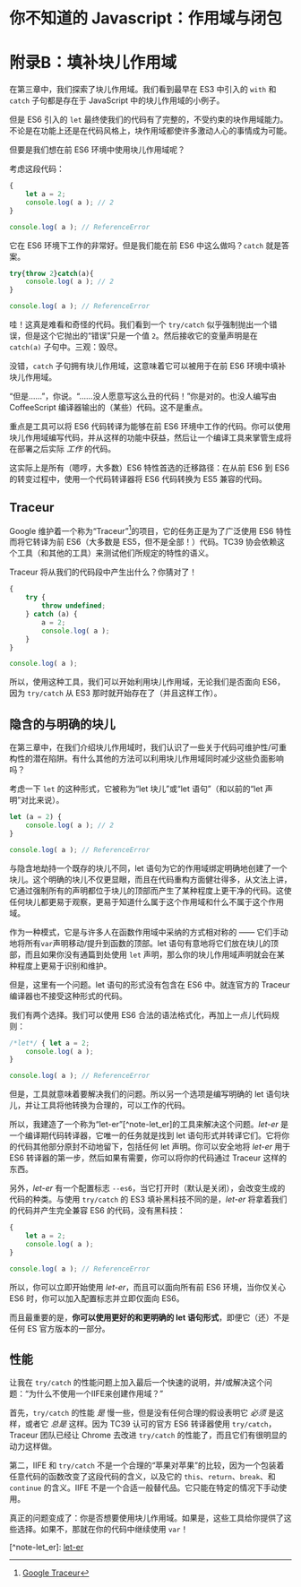 # 你不知道的 Javascript：作用域与闭包
# 附录B：填补块儿作用域

在第三章中，我们探索了块儿作用域。我们看到最早在 ES3 中引入的 `with` 和 `catch` 子句都是存在于 JavaScript 中的块儿作用域的小例子。

但是 ES6 引入的 `let` 最终使我们的代码有了完整的，不受约束的块作用域能力。不论是在功能上还是在代码风格上，块作用域都使许多激动人心的事情成为可能。

但要是我们想在前 ES6 环境中使用块儿作用域呢？

考虑这段代码：

```js
{
	let a = 2;
	console.log( a ); // 2
}

console.log( a ); // ReferenceError
```

它在 ES6 环境下工作的非常好。但是我们能在前 ES6 中这么做吗？`catch` 就是答案。

```js
try{throw 2}catch(a){
	console.log( a ); // 2
}

console.log( a ); // ReferenceError
```

哇！这真是难看和奇怪的代码。我们看到一个 `try/catch` 似乎强制抛出一个错误，但是这个它抛出的“错误”只是一个值 `2`。然后接收它的变量声明是在 `catch(a)` 子句中。三观：毁尽。

没错，`catch` 子句拥有块儿作用域，这意味着它可以被用于在前 ES6 环境中填补块儿作用域。

“但是……”，你说。“……没人愿意写这么丑的代码！”你是对的。也没人编写由 CoffeeScript 编译器输出的（某些）代码。这不是重点。

重点是工具可以将 ES6 代码转译为能够在前 ES6 环境中工作的代码。你可以使用块儿作用域编写代码，并从这样的功能中获益，然后让一个编译工具来掌管生成将在部署之后实际 *工作* 的代码。

这实际上是所有（嗯哼，大多数）ES6 特性首选的迁移路径：在从前 ES6 到 ES6 的转变过程中，使用一个代码转译器将 ES6 代码转换为 ES5 兼容的代码。

## Traceur

Google 维护着一个称为“Traceur”[^note-traceur]的项目，它的任务正是为了广泛使用 ES6 特性而将它转译为前 ES6（大多数是 ES5，但不是全部！）代码。TC39 协会依赖这个工具（和其他的工具）来测试他们所规定的特性的语义。

Traceur 将从我们的代码段中产生出什么？你猜对了！

```js
{
	try {
		throw undefined;
	} catch (a) {
		a = 2;
		console.log( a );
	}
}

console.log( a );
```

所以，使用这种工具，我们可以开始利用块儿作用域，无论我们是否面向 ES6，因为 `try/catch` 从 ES3 那时就开始存在了（并且这样工作）。

## 隐含的与明确的块儿

在第三章中，在我们介绍块儿作用域时，我们认识了一些关于代码可维护性/可重构性的潜在陷阱。有什么其他的方法可以利用块儿作用域同时减少这些负面影响吗？

考虑一下 `let` 的这种形式，它被称为“let 块儿”或“let 语句”（和以前的“let 声明”对比来说）。

```js
let (a = 2) {
	console.log( a ); // 2
}

console.log( a ); // ReferenceError
```

与隐含地劫持一个既存的块儿不同，let 语句为它的作用域绑定明确地创建了一个块儿。这个明确的块儿不仅更显眼，而且在代码重构方面健壮得多，从文法上讲，它通过强制所有的声明都位于块儿的顶部而产生了某种程度上更干净的代码。这使任何块儿都更易于观察，更易于知道什么属于这个作用域和什么不属于这个作用域。

作为一种模式，它是与许多人在函数作用域中采纳的方式相对称的 —— 它们手动地将所有`var`声明移动/提升到函数的顶部。let 语句有意地将它们放在块儿的顶部，而且如果你没有通篇到处使用 `let` 声明，那么你的块儿作用域声明就会在某种程度上更易于识别和维护。

但是，这里有一个问题。let 语句的形式没有包含在 ES6 中。就连官方的 Traceur 编译器也不接受这种形式的代码。

我们有两个选择。我们可以使用 ES6 合法的语法格式化，再加上一点儿代码规则：

```js
/*let*/ { let a = 2;
	console.log( a );
}

console.log( a ); // ReferenceError
```

但是，工具就意味着要解决我们的问题。所以另一个选项是编写明确的 let 语句块儿，并让工具将他转换为合理的，可以工作的代码。

所以，我建造了一个称为“let-er”[^note-let_er]的工具来解决这个问题。*let-er* 是一个编译期代码转译器，它唯一的任务就是找到 let 语句形式并转译它们。它将你的代码其他部分原封不动地留下，包括任何 let 声明。你可以安全地将 *let-er* 用于 ES6 转译器的第一步，然后如果有需要，你可以将你的代码通过 Traceur 这样的东西。

另外，*let-er* 有一个配置标志 `--es6`，当它打开时（默认是关闭），会改变生成的代码的种类。与使用 `try/catch` 的 ES3 填补黑科技不同的是，*let-er* 将拿着我们的代码并产生完全兼容 ES6 的代码，没有黑科技：

```js
{
	let a = 2;
	console.log( a );
}

console.log( a ); // ReferenceError
```

所以，你可以立即开始使用 *let-er*，而且可以面向所有前 ES6 环境，当你仅关心 ES6 时，你可以加入配置标志并立即仅面向 ES6。

而且最重要的是，**你可以使用更好的和更明确的 let 语句形式**，即便它（还）不是任何 ES 官方版本的一部分。

## 性能

让我在 `try/catch` 的性能问题上加入最后一个快速的说明，并/或解决这个问题：“为什么不使用一个IIFE来创建作用域？”

首先，`try/catch` 的性能 *是* 慢一些，但是没有任何合理的假设表明它 *必须* 是这样，或者它 *总是* 这样。因为 TC39 认可的官方 ES6 转译器使用 `try/catch`，Traceur 团队已经让 Chrome 去改进 `try/catch` 的性能了，而且它们有很明显的动力这样做。

第二，IIFE 和 `try/catch` 不是一个合理的“苹果对苹果”的比较，因为一个包装着任意代码的函数改变了这段代码的含义，以及它的 `this`、`return`、`break`、和 `continue` 的含义。IIFE 不是一个合适一般替代品。它只能在特定的情况下手动使用。

真正的问题变成了：你是否想要使用块儿作用域。如果是，这些工具给你提供了这些选择。如果不，那就在你的代码中继续使用 `var`！

[^note-traceur]: [Google Traceur](http://traceur-compiler.googlecode.com/git/demo/repl.html)

[^note-let_er]\: [let-er](https://github.com/getify/let-er)
